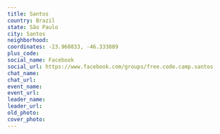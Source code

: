 ```yaml
---
title: Santos
country: Brazil
state: São Paulo
city: Santos
neighborhood: 
coordinates: -23.960833, -46.333889
plus_code:
social_name: Facebook
social_url: https://www.facebook.com/groups/free.code.camp.santos
chat_name:
chat_url:
event_name:
event_url:
leader_name:
leader_url:
old_photo: 
cover_photo:
---
```

